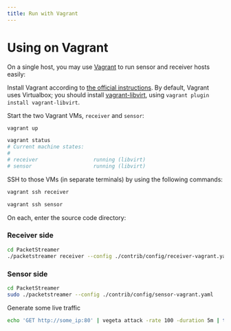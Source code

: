 ```yaml
---
title: Run with Vagrant
---
```


# Using on Vagrant

On a single host, you may use [Vagrant](https://www.vagrantup.com) to run
sensor and receiver hosts easily:

Install Vagrant according to [the official instructions](https://www.vagrantup.com/downloads).
By default, Vagrant uses Virtualbox; you should install
[vagrant-libvirt](https://github.com/vagrant-libvirt/vagrant-libvirt), using
`vagrant plugin install vagrant-libvirt`.

Start the two Vagrant VMs, `receiver` and `sensor`:

```bash
vagrant up

vagrant status
# Current machine states:
#
# receiver                  running (libvirt)
# sensor                    running (libvirt)
```

SSH to those VMs (in separate terminals) by using the following commands:

```bash
vagrant ssh receiver
```

```bash
vagrant ssh sensor
```

On each, enter the source code directory:

### Receiver side

```bash
cd PacketStreamer
./packetstreamer receiver --config ./contrib/config/receiver-vagrant.yaml
```

### Sensor side

```bash
cd PacketStreamer
sudo ./packetstreamer --config ./contrib/config/sensor-vagrant.yaml
```

Generate some live traffic

```bash
echo 'GET http://some_ip:80' | vegeta attack -rate 100 -duration 5m | tee results.bin | vegeta report
```
